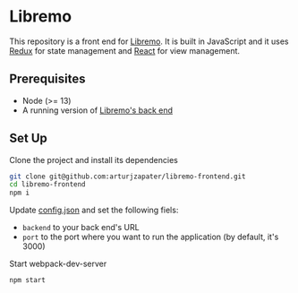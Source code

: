 # Libremo

This repository is a front end for [Libremo](https://github.com/arturjzapater/libremo). It is built in JavaScript and it uses [Redux](https://redux.js.org/) for state management and [React](https://reactjs.org/) for view management.

## Prerequisites

- Node (>= 13)
- A running version of [Libremo's back end](https://github.com/arturjzapater/libremo)

## Set Up

Clone the project and install its dependencies

```bash
git clone git@github.com:arturjzapater/libremo-frontend.git
cd libremo-frontend
npm i
```

Update [config.json](config.json) and set the following fiels:
- `backend` to your back end's URL
- `port` to the port where you want to run the application (by default, it's 3000)

Start webpack-dev-server

```bash
npm start
```